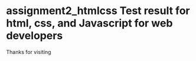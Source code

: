 # assignment2_htmlcss Test result for html, css, and Javascript for web developers
Thanks for visiting
